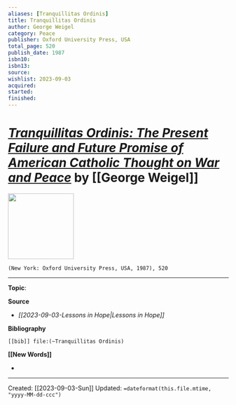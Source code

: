 ```yaml
---
aliases: [Tranquillitas Ordinis]
title: Tranquillitas Ordinis
author: George Weigel
category: Peace
publisher: Oxford University Press, USA
total_page: 520
publish_date: 1987
isbn10: 
isbn13: 
source: 
wishlist: 2023-09-03
acquired: 
started: 
finished: 
---
```

# *[Tranquillitas Ordinis: The Present Failure and Future Promise of American Catholic Thought on War and Peace]()* by [[George Weigel]]

<img src="http://books.google.com/books/content?id=pyUtAAAAMAAJ&printsec=frontcover&img=1&zoom=1&source=gbs_api" width=150>

`(New York: Oxford University Press, USA, 1987), 520`



--- 
**Topic**: 

**Source**
- *[[2023-09-03-Lessons in Hope|Lessons in Hope]]*

**Bibliography**

```query
[[bib]] file:(~Tranquillitas Ordinis)
```
 

**[[New Words]]**

- 

---
Created: [[2023-09-03-Sun]]
Updated: `=dateformat(this.file.mtime, "yyyy-MM-dd-ccc")`